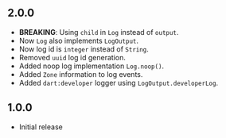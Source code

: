 ## 2.0.0

- **BREAKING**: Using `child` in `Log` instead of `output`.
- Now `Log` also implements `LogOutput`.
- Now log id is `integer` instead of `String`.
- Removed `uuid` log id generation.
- Added noop log implementation `Log.noop()`.
- Added `Zone` information to log events.
- Added `dart:developer` logger using `LogOutput.developerLog`.

## 1.0.0

- Initial release
